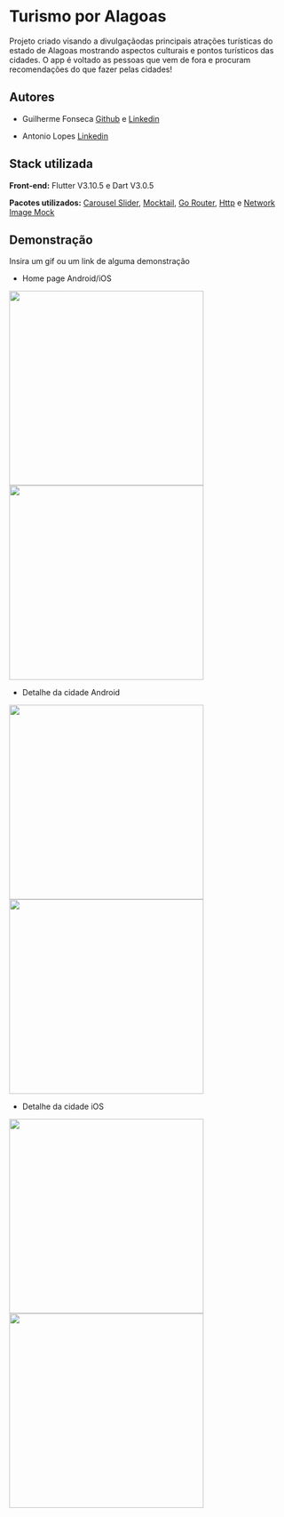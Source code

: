 
# Turismo por Alagoas

Projeto criado visando a divulgaçãodas principais atrações turísticas do estado de Alagoas mostrando aspectos culturais e pontos turísticos das cidades. O app é voltado as pessoas que vem de fora e procuram recomendações do que fazer pelas cidades!



## Autores

- Guilherme Fonseca [Github](https://www.github.com/octokatherine) e [Linkedin](https://www.linkedin.com/in/devfonsecguilherme/)

- Antonio Lopes [Linkedin](https://www.linkedin.com/in/antonio-lopes-b57309138/)

## Stack utilizada

**Front-end:** Flutter V3.10.5 e Dart V3.0.5 

**Pacotes utilizados:** [Carousel Slider](https://pub.dev/packages/carousel_slider), [Mocktail](https://pub.dev/packages/mocktail), [Go Router](https://pub.dev/packages/go_router), [Http](https://pub.dev/packages/http) e [Network Image Mock](https://pub.dev/packages/network_image_mock)


## Demonstração

Insira um gif ou um link de alguma demonstração

* Home page Android/iOS
<p float="left">
  <img src="https://github.com/fonsecguilherme/local_turism_app/blob/master/screenshots/android01.png" width="350" />
  <img src="https://github.com/fonsecguilherme/local_turism_app/blob/master/screenshots/iphone01.png" width="350" />
</p>

* Detalhe da cidade Android
<p float="left">
  <img src="https://github.com/fonsecguilherme/local_turism_app/blob/master/screenshots/android02.png" width="350" />
  <img src="https://github.com/fonsecguilherme/local_turism_app/blob/master/screenshots/android03.png" width="350" />
</p>

* Detalhe da cidade iOS
<p float="left">
  <img src="https://github.com/fonsecguilherme/local_turism_app/blob/master/screenshots/iphone02.png" width="350" />
  <img src="https://github.com/fonsecguilherme/local_turism_app/blob/master/screenshots/iphone03.png" width="350" />
</p>